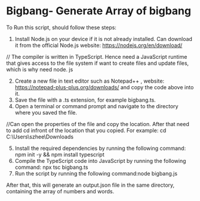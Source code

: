 # Bigbang- Generate Array of bigbang
To Run this script, should follow these steps:

1. Install Node.js on your device if it is not already installed. Can download it from the official Node.js website: https://nodejs.org/en/download/

// The compiler is written in TypeScript. Hence need a JavaScript runtime that gives access to the file system if want to create files and update files, which is why  need node. js

2. Create a new file in text editor such as Notepad++ , website: https://notepad-plus-plus.org/downloads/ and copy the code above into it.
3. Save the file with a .ts extension, for example bigbang.ts.
4. Open a terminal or command prompt and navigate to the directory where you saved the file.

//Can open the properties of the file and copy the location. After that need to add cd infront of the location that you copied. For example: cd C:\Users\szhee\Downloads

5. Install the required dependencies by running the following command: npm init -y && npm install typescript
6. Compile the TypeScript code into JavaScript by running the following command: npx tsc bigbang.ts
7. Run the script by running the following command:node bigbang.js

After that, this will generate an output.json file in the same directory, containing the array of numbers and words. 
